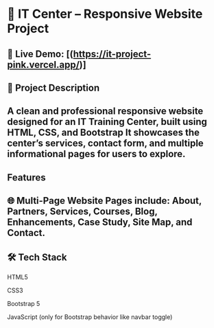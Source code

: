 # 💼 IT Center – Responsive Website Project

🔗 Live Demo: [(https://it-project-pink.vercel.app/)]
--

## 📌 Project Description

A clean and professional responsive website designed for an IT Training Center, built using HTML, CSS, and Bootstrap
It showcases the center’s services, contact form, and multiple informational pages for users to explore.
-
## Features

🌐 Multi-Page Website
Pages include:
About, Partners, Services, Courses, Blog, Enhancements, Case Study, Site Map, and Contact.
--
## 🛠️ Tech Stack

HTML5

CSS3

Bootstrap 5

JavaScript (only for Bootstrap behavior like navbar toggle)

